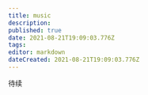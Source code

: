 ```yaml
---
title: music
description: 
published: true
date: 2021-08-21T19:09:03.776Z
tags: 
editor: markdown
dateCreated: 2021-08-21T19:09:03.776Z
---
```


待续
